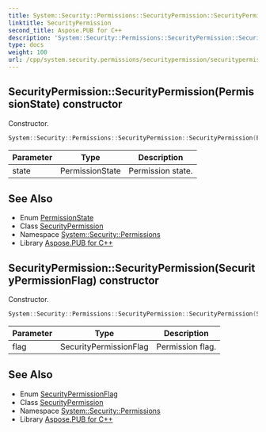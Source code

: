 ```yaml
---
title: System::Security::Permissions::SecurityPermission::SecurityPermission constructor
linktitle: SecurityPermission
second_title: Aspose.PUB for C++
description: 'System::Security::Permissions::SecurityPermission::SecurityPermission constructor. Constructor in C++.'
type: docs
weight: 100
url: /cpp/system.security.permissions/securitypermission/securitypermission/
---
```

## SecurityPermission::SecurityPermission(PermissionState) constructor


Constructor.

```cpp
System::Security::Permissions::SecurityPermission::SecurityPermission(PermissionState state)
```


| Parameter | Type | Description |
| --- | --- | --- |
| state | PermissionState | Permission state. |

## See Also

* Enum [PermissionState](../../permissionstate/)
* Class [SecurityPermission](../)
* Namespace [System::Security::Permissions](../../)
* Library [Aspose.PUB for C++](../../../)
## SecurityPermission::SecurityPermission(SecurityPermissionFlag) constructor


Constructor.

```cpp
System::Security::Permissions::SecurityPermission::SecurityPermission(SecurityPermissionFlag flag)
```


| Parameter | Type | Description |
| --- | --- | --- |
| flag | SecurityPermissionFlag | Permission flag. |

## See Also

* Enum [SecurityPermissionFlag](../../securitypermissionflag/)
* Class [SecurityPermission](../)
* Namespace [System::Security::Permissions](../../)
* Library [Aspose.PUB for C++](../../../)
